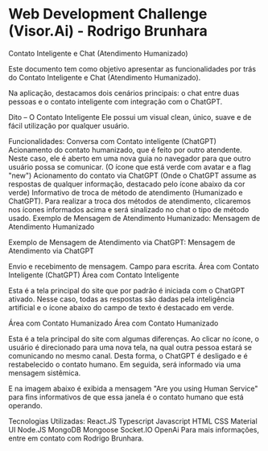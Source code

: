 # Web Development Challenge (Visor.Ai) - Rodrigo Brunhara

Contato Inteligente e Chat (Atendimento Humanizado)

Este documento tem como objetivo apresentar as funcionalidades por trás do Contato Inteligente e Chat (Atendimento Humanizado).

Na aplicação, destacamos dois cenários principais: o chat entre duas pessoas e o contato inteligente com integração com o ChatGPT.

Dito – O Contato Inteligente
Ele possui um visual clean, único, suave e de fácil utilização por qualquer usuário.

Funcionalidades:
Conversa com Contato inteligente (ChatGPT)
Acionamento do contato humanizado, que é feito por outro atendente. Neste caso, ele é aberto em uma nova guia no navegador para que outro usuário possa se comunicar. (O ícone que está verde com avatar e a flag "new")
Acionamento do contato via ChatGPT (Onde o ChatGPT assume as respostas de qualquer informação, destacado pelo ícone abaixo da cor verde)
Informativo de troca de método de atendimento (Humanizado e ChatGPT). Para realizar a troca dos métodos de atendimento, clicaremos nos ícones informados acima e será sinalizado no chat o tipo de método usado.
Exemplo de Mensagem de Atendimento Humanizado:
Mensagem de Atendimento Humanizado

Exemplo de Mensagem de Atendimento via ChatGPT:
Mensagem de Atendimento via ChatGPT

Envio e recebimento de mensagem.
Campo para escrita.
Área com Contato Inteligente (ChatGPT)
Área com Contato Inteligente

Esta é a tela principal do site que por padrão é iniciada com o ChatGPT ativado. Nesse caso, todas as respostas são dadas pela inteligência artificial e o ícone abaixo do campo de texto é destacado em verde.

Área com Contato Humanizado
Área com Contato Humanizado

Esta é a tela principal do site com algumas diferenças. Ao clicar no ícone, o usuário é direcionado para uma nova tela, na qual outra pessoa estará se comunicando no mesmo canal. Desta forma, o ChatGPT é desligado e é restabelecido o contato humano. Em seguida, será informado via uma mensagem sistêmica.

E na imagem abaixo é exibida a mensagem "Are you using Human Service" para fins informativos de que essa janela é o contato humano que está operando.

Tecnologias Utilizadas:
React.JS
Typescript
Javascript
HTML
CSS
Material UI
Node.JS
MongoDB
Mongoose
Socket.IO
OpenAi
Para mais informações, entre em contato com Rodrigo Brunhara.
